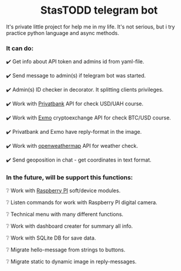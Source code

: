 <h1 align="center">StasTODD telegram bot </h1>

It's private little project for help me in my life. It's not serious, but i try practice python language and async methods. 

### It can do:
✔️ Get info about API token and admins id from yaml-file. 

✔️ Send message to admin(s) if telegram bot was started.

✔️ Admin(s) ID checker in decorator. It splitting clients privileges.

✔️ Work with [Privatbank](https://privatbank.ua/) API for check USD/UAH course.

✔️ Work with [Exmo](https://exmo.com/) cryptoexchange API for check BTC/USD course.

✔️ Privatbank and Exmo have reply-format in the image.

✔️ Work with [openweathermap](https://openweathermap.org/) API for weather check.

✔️ Send geoposition in chat - get coordinates in text format.
### In the future, will be support this functions:
❔ Work with [Raspberry PI](https://www.raspberrypi.org/) soft/device modules.

❔ Listen commands for work with Raspberry PI digital camera.

❔ Technical menu with many different functions.

❔ Work with dashboard creater for summary all info.

❔ Work with SQLite DB for save data.

❔ Migrate hello-message from strings to buttons.

❔ Migrate static to dynamic image in reply-messages.